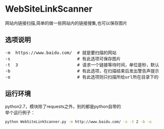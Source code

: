 # WebSiteLinkScanner
网站内链接扫描,简单的做一些网站内的链接搜集,也可以保存图片   

## 选项说明  
<pre>
-m  https://www.baidu.com/  # 就是要扫描的网站  
-s                          # 有此选项可保存图片  
-t  3                       # 请求一个链接等待时间，单位是秒，默认为0，如设置3秒，等待时间为2~4秒之间的一个随机值  
-b                          # 有此选项，在扫描结束后发出警告声提示扫描结束，提示10声，在cmder下无效  
-o                          # 有此选项则只扫描所给url所在目录下的url  
</pre>

## 运行环境
python2.7，模块除了requests之外，别的都是python自带的  
举个运行例子：  
```bash
python WebSiteLinkScanner.py -m http://www.baidu.com/ -s -t 2 -b -o
```